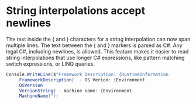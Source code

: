 # String interpolations accept newlines

The text inside the { and } characters for a string interpolation can now span multiple lines. The text between the { and } markers is parsed as C#. Any legal C#, including newlines, is allowed. This feature makes it easier to read string interpolations that use longer C# expressions, like pattern matching switch expressions, or LINQ queries.

```csharp
Console.WriteLine($"Framework Description: {RuntimeInformation
    .FrameworkDescription}  - OS Verion: {Environment
    .OSVersion
    .VersionString} - machine name: {Environment
    .MachineName}");
```
